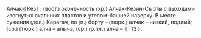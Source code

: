 ---
---

Алчак-⟦Кёз⟧
: ⦅вост.⦆ оконечность ⦅хр.⦆ Алчах-Кёзин-Сырты с выходами изогнутых скальных пластов и утесом-башней наверху. В месте сужения ⦅дол.⦆ Карагач, по ⦅п.⦆ борту – ⦅тюрк.⦆ алчак – низкий, подлый; ⦅ср.⦆ ⦅тюрк.⦆ алча – алыча, ⦅ср.⦆ ⦅р.пл.⦆ алча – ⦃Г13⦄.

